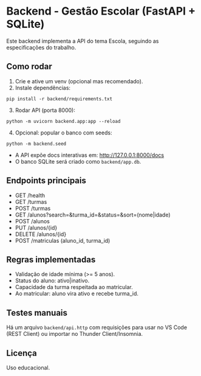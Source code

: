 # Backend - Gestão Escolar (FastAPI + SQLite)

Este backend implementa a API do tema Escola, seguindo as especificações do trabalho.

## Como rodar

1. Crie e ative um venv (opcional mas recomendado).
2. Instale dependências:

```
pip install -r backend/requirements.txt
```

3. Rodar API (porta 8000):

```
python -m uvicorn backend.app:app --reload
```

4. Opcional: popular o banco com seeds:

```
python -m backend.seed
```

- A API expõe docs interativas em: http://127.0.0.1:8000/docs
- O banco SQLite será criado como `backend/app.db`.

## Endpoints principais

- GET /health
- GET /turmas
- POST /turmas
- GET /alunos?search=&turma_id=&status=&sort=(nome|idade)
- POST /alunos
- PUT /alunos/{id}
- DELETE /alunos/{id}
- POST /matriculas (aluno_id, turma_id)

## Regras implementadas

- Validação de idade mínima (>= 5 anos).
- Status do aluno: ativo|inativo.
- Capacidade da turma respeitada ao matricular.
- Ao matricular: aluno vira ativo e recebe turma_id.

## Testes manuais

Há um arquivo `backend/api.http` com requisições para usar no VS Code (REST Client) ou importar no Thunder Client/Insomnia.

## Licença

Uso educacional.